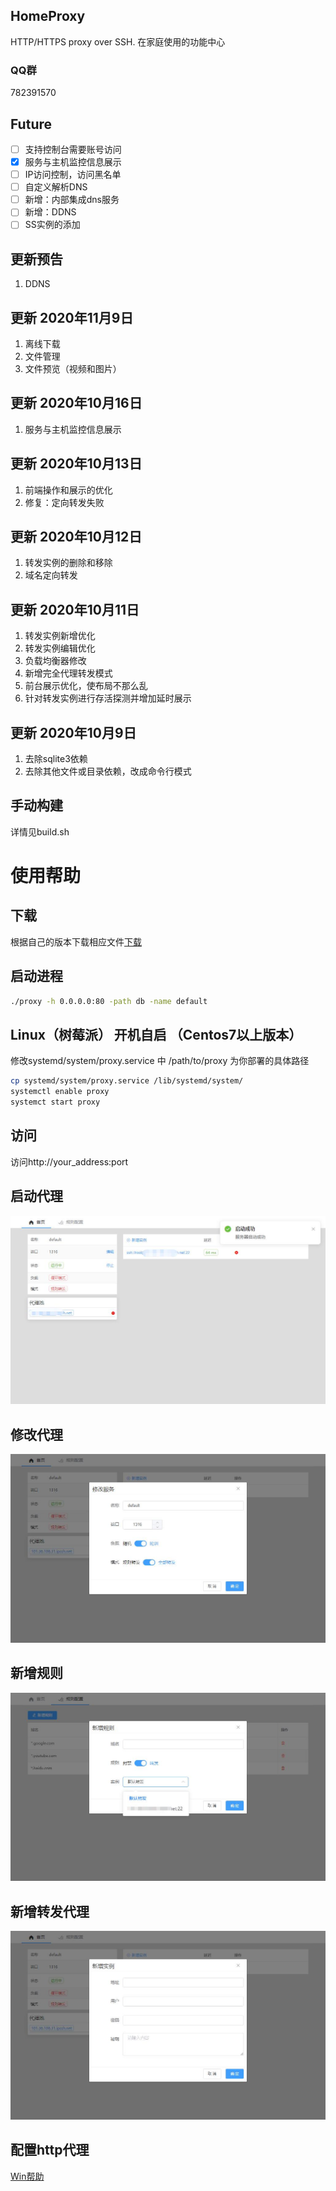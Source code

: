 ## HomeProxy
HTTP/HTTPS proxy over SSH. 在家庭使用的功能中心

### QQ群
782391570

## Future
- [ ] 支持控制台需要账号访问
- [x] 服务与主机监控信息展示
- [ ] IP访问控制，访问黑名单
- [ ] 自定义解析DNS
- [ ] 新增：内部集成dns服务
- [ ] 新增：DDNS
- [ ] SS实例的添加

## 更新预告
1. DDNS

## 更新 2020年11月9日
1. 离线下载
2. 文件管理
3. 文件预览（视频和图片）

## 更新 2020年10月16日
1. 服务与主机监控信息展示

## 更新 2020年10月13日 
1. 前端操作和展示的优化
2. 修复：定向转发失败

## 更新 2020年10月12日
1. 转发实例的删除和移除
2. 域名定向转发

## 更新 2020年10月11日
1. 转发实例新增优化
2. 转发实例编辑优化
3. 负载均衡器修改
4. 新增完全代理转发模式
5. 前台展示优化，使布局不那么乱
6. 针对转发实例进行存活探测并增加延时展示

## 更新 2020年10月9日
1. 去除sqlite3依赖 
2. 去除其他文件或目录依赖，改成命令行模式

## 手动构建
详情见build.sh

# 使用帮助
## 下载
根据自己的版本下载相应文件[下载](https://github.com/lilacsheep/HomeCenter/releases)

## 启动进程
```bash
./proxy -h 0.0.0.0:80 -path db -name default
```
## Linux（树莓派） 开机自启 （Centos7以上版本）
修改systemd/system/proxy.service 中 /path/to/proxy 为你部署的具体路径

```bash
cp systemd/system/proxy.service /lib/systemd/system/
systemctl enable proxy
systemct start proxy
```
## 访问
访问http://your_address:port

## 启动代理
![](/pic/start.jpg)

## 修改代理
![](/pic/modify_server.jpg)

## 新增规则
![](/pic/add_role.jpg)

## 新增转发代理
![](/pic/add_instance.jpg)

## 配置http代理
[Win帮助](https://jingyan.baidu.com/article/72ee561a053a87e16138dfed.html)